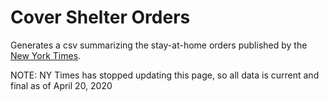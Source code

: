 # Cover Shelter Orders

Generates a csv summarizing the stay-at-home orders published by the [New York Times](https://www.nytimes.com/interactive/2020/us/coronavirus-stay-at-home-order.html).

NOTE: NY Times has stopped updating this page, so all data is current and final as of April 20, 2020